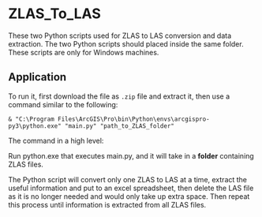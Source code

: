 # ZLAS_To_LAS

These two Python scripts used for ZLAS to LAS conversion and data extraction. The two Python scripts should placed inside the same folder. These scripts are only for Windows machines.

## Application

To run it, first download the file as `.zip` file and extract it, then use a command similar to the following:

```
& "C:\Program Files\ArcGIS\Pro\bin\Python\envs\arcgispro-py3\python.exe" "main.py" "path_to_ZLAS_folder"
```

The command in a high level:

Run python.exe that executes main.py, and it will take in a **folder** containing ZLAS files. 

The Python script will convert only one ZLAS to LAS at a time, extract the useful information and put to an excel spreadsheet, then delete the LAS file as it is no longer needed and would only take up extra space. Then repeat this process until information is extracted from all ZLAS files.

